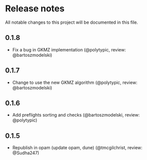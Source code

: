 # Release notes

All notable changes to this project will be documented in this file.

## 0.1.8

* Fix a bug in GKMZ implementation (@polytypic, review: @bartoszmodelski)

## 0.1.7

* Change to use the new GKMZ algorithm (@polytypic, review: @bartoszmodelski)

## 0.1.6

* Add preflights sorting and checks (@bartoszmodelski, review: @polytypic)

## 0.1.5

* Republish in opam (update opam, dune) (@tmcgilchrist, review: @Sudha247)
